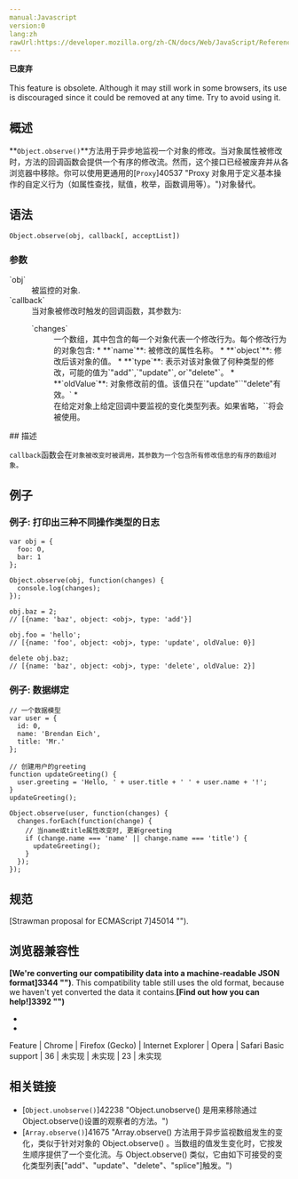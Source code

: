 ```yaml
---
manual:Javascript
version:0
lang:zh
rawUrl:https://developer.mozilla.org/zh-CN/docs/Web/JavaScript/Reference/Global_Objects/Object/observe
---
```






**已废弃**<br></br>This feature is obsolete. Although it may still work in some browsers, its use is discouraged since it could be removed at any time. Try to avoid using it.




## 概述<a name="概述"></a>


**`Object.observe()`**方法用于异步地监视一个对象的修改。当对象属性被修改时，方法的回调函数会提供一个有序的修改流。然而，这个接口已经被废弃并从各浏览器中移除。你可以使用更通用的[`Proxy`]40537 "Proxy 对象用于定义基本操作的自定义行为（如属性查找，赋值，枚举，函数调用等）。")对象替代。


## 语法<a name="语法"></a>

```
Object.observe(obj, callback[, acceptList])
```

### 参数<a name="参数"></a>
<dl><dt id=''>`obj`</dt><dd>被监控的对象.</dd><dt id=''>`callback`</dt><dd>当对象被修改时触发的回调函数，其参数为:<dl><dt id=''>`changes`</dt><dd>一个数组，其中包含的每一个对象代表一个修改行为。每个修改行为的对象包含:
* **`name`**: 被修改的属性名称。
* **`object`**: 修改后该对象的值。
* **`type`**: 表示对该对象做了何种类型的修改，可能的值为`"add"`,`"update"`, or`"delete"`。
* **`oldValue`**: 对象修改前的值。该值只在`"update"``"delete"有效。`
* 
</dd><dt id=''></dt><dd>在给定对象上给定回调中要监视的变化类型列表。如果省略，``将会被使用。</dd></dl></dd></dl>
## 描述<a name="描述"></a>


`callback`函数会在`对象被改变时被调用，其参数为一个包含所有修改信息的有序的数组对象。`


## 例子<a name="例子"></a>

### 例子: 打印出三种不同操作类型的日志<a name="例子_打印出三种不同操作类型的日志"></a>

```
var obj = {
  foo: 0,
  bar: 1
};

Object.observe(obj, function(changes) {
  console.log(changes);
});

obj.baz = 2;
// [{name: 'baz', object: <obj>, type: 'add'}]

obj.foo = 'hello';
// [{name: 'foo', object: <obj>, type: 'update', oldValue: 0}]

delete obj.baz;
// [{name: 'baz', object: <obj>, type: 'delete', oldValue: 2}]
```

### 例子: 数据绑定<a name="例子_数据绑定"></a>

```
// 一个数据模型
var user = {
  id: 0,
  name: 'Brendan Eich',
  title: 'Mr.'
};

// 创建用户的greeting
function updateGreeting() {
  user.greeting = 'Hello, ' + user.title + ' ' + user.name + '!';
}
updateGreeting();

Object.observe(user, function(changes) {
  changes.forEach(function(change) {
    // 当name或title属性改变时, 更新greeting
    if (change.name === 'name' || change.name === 'title') {
      updateGreeting();
    }
  });
});
```

## 规范<a name="Specifications"></a>


[Strawman proposal for ECMAScript 7]45014 "").


## 浏览器兼容性<a name="Browser_compatibility"></a>


**[We&#39;re converting our compatibility data into a machine-readable JSON format]3344 "")**. This compatibility table still uses the old format, because we haven&#39;t yet converted the data it contains.**[Find out how you can help!]3392 "")**


* 
* 

Feature | Chrome | Firefox (Gecko) | Internet Explorer | Opera | Safari 
Basic support | 36 | 未实现 | 未实现 | 23 | 未实现 





## 相关链接<a name="See_also"></a>

* [`Object.unobserve()`]42238 "Object.unobserve() 是用来移除通过 Object.observe()设置的观察者的方法。")<i></i>
* [`Array.observe()`]41675 "Array.observe() 方法用于异步监视数组发生的变化，类似于针对对象的 Object.observe() 。当数组的值发生变化时，它按发生顺序提供了一个变化流。与 Object.observe() 类似，它由如下可接受的变化类型列表["add"、"update"、"delete"、"splice"]触发。")<i></i>



